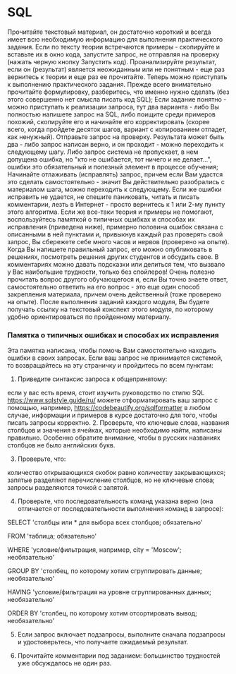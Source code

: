 # SQL

Прочитайте текстовый материал, он достаточно короткий и всегда имеет всю необходимую информацию для выполнения практического задания.
Eсли по тексту теории встречаются примеры - скопируйте и вставьте их в окно кода, запустите запрос, не отправляя на проверку (нажать черную кнопку Запустить код). Проанализируйте результат, если он (результат) является неожиданным или не понятным - еще раз вернитесь к теории и еще раз ее прочитайте.
Теперь можно приступать к выполнению практического задания. Прежде всего внимательно прочитайте формулировку, разберитесь, что именно нужно сделать (без этого совершенно нет смысла писать код SQL);
Если задание понятно - можно приступать к реализации запроса, тут два варианта - либо Вы полностью напишете запрос на SQL, либо поищите среди примеров похожий, скопируйте его и начинайте его корректировать (скорее всего, когда пройдете десяток шагов, вариант с копированием отпадет, как ненужный).
Отправьте запрос на проверку.  Результата может быть два - либо запрос написан верно, и он проходит - можно переходить к следующему шагу. Либо запрос система не пропускает, в нем допущена ошибка, но "кто не ошибается, тот ничего и не делает...", ошибки это обязательный и полезный элемент в процессе обучения;
Начинайте отлаживать (исправлять) запрос, причем если Вам удастся это сделать самостоятельно - значит Вы  действительно разобрались с материалом шага, можно переходить к следующему. Если же ошибки исправить не удается,  не спешите паниковать, читать и писать комментарии, лезть в Интернет - просто вернитесь к 1 или 2-му пункту этого алгоритма.
Если же все-таки теория и примеры не помогают, воспользуйтесь памяткой о типичных ошибках и способах их исправления (приведена ниже),  примерно половина ошибок связана с описанными в ней пунктами и, привыкнув каждый раз проверять свой запрос, Вы сбережете себе много часов и нервов (проверено на опыте).
Когда Вы напишете правильный запрос, его можно опубликовать в решениях, посмотреть решения других студентов и обсудить свое.
В комментариях можно давать подсказки или делиться тем, что вызвало у Вас наибольшие трудности, только без спойлеров!
Очень полезно прочитать вопрос другого обучающегося и, если Вы точно знаете ответ, самостоятельно ответить на его вопрос - это еще один способ закрепления материала, причем очень действенный (тоже проверено на опыте).
После выполнения заданий каждого модуля, Вы будете получать ссылку на текстовый конспект этого модуля, по которому удобно ориентироваться по пройденному материалу.
 

### Памятка о типичных ошибках и способах их исправления

Эта памятка написана, чтобы помочь Вам самостоятельно находить ошибки в своих запросах. Если ваш запрос не принимается системой, то возвращайтесь на эту страничку и пройдитесь по всем пунктам:

1. Приведите синтаксис запроса к общепринятому:

если у вас есть время, стоит изучить руководство по стилю SQL https://www.sqlstyle.guide/ru/
можете отформатировать ваш запрос с помощью, например, https://codebeautify.org/sqlformatter
в любом случае, информации и примеров в курсе достаточно для того, чтобы писать запросы корректно.
2. Проверьте, что ключевые слова, названия столбцов и значения в ячейках, которые необходимо найти, написаны правильно. Особенно обратите внимание, чтобы в русских названиях столбцов не было английских букв.

3. Проверьте, что:

количество открывающихся скобок равно количеству закрывающихся;
запятые разделяют перечисление столбцов, но не ключевые слова;
запросы разделяются точкой с запятой.

4. Проверьте, что последовательность команд указана верно (она отличается от последовательности выполнения команд в запросе):

SELECT 'столбцы или * для выбора всех столбцов; обязательно'

FROM 'таблица; обязательно'

WHERE 'условие/фильтрация, например, city = 'Moscow'; необязательно'

GROUP BY 'столбец, по которому хотим сгруппировать данные; необязательно'

HAVING 'условие/фильтрация на уровне сгруппированных данных; необязательно'

ORDER BY 'столбец, по которому хотим отсортировать вывод; необязательно'

5.  Если запрос включает подзапросы, выполните сначала подзапросы и удостоверьтесь, что получаете ожидаемый результат.

6. Прочитайте комментарии под заданием: большинство трудностей уже обсуждалось не один раз.
